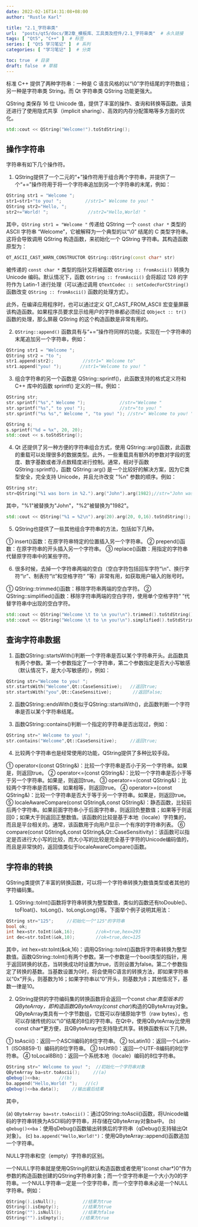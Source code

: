 ```yaml
---
date: 2022-02-16T14:31:08+08:00
author: "Rustle Karl"

title: "2.1_字符串类"
url:  "posts/qt5/docs/第2章_模板库、工具类及控件/2.1_字符串类"  # 永久链接
tags: [ "Qt5", "C++" ]  # 标签
series: [ "Qt5 学习笔记" ]  # 系列
categories: [ "学习笔记" ]  # 分类

toc: true  # 目录
draft: false  # 草稿
---
```


标准 C++ 提供了两种字符串：一种是 C 语言风格的以“\0”字符结尾的字符数组；另一种是字符串类 String。而 Qt 字符串类 QString 功能更强大。

QString 类保存 16 位 Unicode 值，提供了丰富的操作、查询和转换等函数。该类还进行了使用隐式共享（implicit sharing）、高效的内存分配策略等多方面的优化。

```c++
std::cout << QString("Welcome!").toStdString();
```

## 操作字符串

字符串有如下几个操作符。

1. QString提供了一个二元的“+”操作符用于组合两个字符串，并提供了一个“+=”操作符用于将一个字符串追加到另一个字符串的末尾，例如：

```c++
QString str1 = "Welcome ";
str1=str1+"to you! ";         //str1=" Welcome to you! "
QString str2="Hello, ";
str2+="World! ";               //str2="Hello,World! "
```

其中，`QString str1 = "Welcome "` 传递给 QString 一个 `const char *` 类型的 ASCII 字符串 “Welcome”，它被解释为一个典型的以“\0” 结尾的 C 类型字符串。这将会导致调用 QString 构造函数，来初始化一个 QString 字符串。其构造函数原型为：

```c++
QT_ASCII_CAST_WARN_CONSTRUCTOR QString::QString(const char* str)
```

被传递的 `const char *` 类型的指针又将被函数 `QString :: fromAscii()` 转换为 Unicode 编码。默认情况下，函数 `QString :: fromAscii()` 会将超过 128 的字符作为 Latin-1 进行处理（可以通过调用 `QTextCodec :: setCodecForCString()` 函数改变 `QString :: fromAscii()` 函数的处理方式）。

此外，在编译应用程序时，也可以通过定义 QT_CAST_FROM_ASCII 宏变量屏蔽该构造函数。如果程序员要求显示给用户的字符串都必须经过 `QObject :: tr()` 函数的处理，那么屏蔽 QString 的这个构造函数是非常有用的。

2. `QString::append()` 函数具有与“+=”操作符同样的功能，实现在一个字符串的末尾追加另一个字符串，例如：

```c++
QString str1 = "Welcome ";
QString str2 = "to ";
str1.append(str2);           //str1=" Welcome to"
str1.append("you! ");       //str1="Welcome to you! "
```

3. 组合字符串的另一个函数是 QString::sprintf()，此函数支持的格式定义符和 C++ 库中的函数 sprintf() 定义的一样。例如：

```c++
QString str;
str.sprintf("%s"," Welcome ");             //str="Welcome "
str.sprintf("%s"," to you! ");             //str="to you! "
str.sprintf("%s %s"," Welcome ", "to you! "); //str=" Welcome to you! "
```

```c++
QString s;
s.sprintf("%d = %x", 20, 20);
std::cout << s.toStdString();
```

4. Qt 还提供了另一种方便的字符串组合方式，使用 QString::arg()函数，此函数的重载可以处理很多的数据类型。此外，一些重载具有额外的参数对字段的宽度、数字基数或者浮点数精度进行控制。通常，相对于函数 QString::sprintf()，函数 QString::arg() 是一个比较好的解决方案，因为它类型安全，完全支持 Unicode，并且允许改变 "%n" 参数的顺序。例如：

```c++
QString str;
str=QString("%1 was born in %2.").arg("John").arg(1982);//str="John was born in 1982."
```

其中，"%1"被替换为"John"，"%2"被替换为"1982"。

```c++
std::cout << QString("%1 = %2\n").arg(20).arg(20, 0,16).toStdString();
```

5. QString也提供了一些其他组合字符串的方法，包括如下几种。

① insert()函数：在原字符串特定的位置插入另一个字符串。
② prepend()函数：在原字符串的开头插入另一个字符串。
③ replace()函数：用指定的字符串代替原字符串中的某些字符。

6. 很多时候，去掉一个字符串两端的空白（空白字符包括回车字符“\n”、换行字符“\r”、制表符“\t”和空格字符“ ”等）非常有用，如获取用户输入的账号时。

① QString::trimmed()函数：移除字符串两端的空白字符。
② QString::simplified()函数：移除字符串两端的空白字符，使用单个空格字符“ ”代替字符串中出现的空白字符。

```c++
std::cout << QString("Welcome \t to \n you!\n").trimmed().toStdString();
std::cout << QString("Welcome \t to \n you!\n").simplified().toStdString();
```


## 查询字符串数据

1. 函数QString::startsWith()判断一个字符串是否以某个字符串开头。此函数具有两个参数。第一个参数指定了一个字符串，第二个参数指定是否大小写敏感（默认情况下，是大小写敏感的），例如：

```c++
QString str="Welcome to you! ";
str.startsWith("Welcome",Qt::CaseSensitive);   //返回true;
str.startsWith("you",Qt::CaseSensitive);        //返回false;
```

2. 函数QString::endsWith()类似于QString::startsWith()，此函数判断一个字符串是否以某个字符串结尾。

3. 函数QString::contains()判断一个指定的字符串是否出现过，例如：

```c++
QString str=" Welcome to you! ";
str.contains("Welcome",Qt::CaseSensitive);     //返回true;
```

4. 比较两个字符串也是经常使用的功能，QString提供了多种比较手段。

① operator<(const QString&)：比较一个字符串是否小于另一个字符串。如果是，则返回true。
② operator<=(const QString&)：比较一个字符串是否小于等于另一个字符串。如果是，则返回true。
③ operator==(const QString&)：比较两个字符串是否相等。如果相等，则返回true。
④ operator>=(const QString&)：比较一个字符串是否大于等于另一个字符串。如果是，则返回true。
⑤ localeAwareCompare(const QString&,const QString&)：静态函数，比较前后两个字符串。如果前面字符串小于后面字符串，则返回负整数值；如果等于则返回0；如果大于则返回正整数值。该函数的比较是基于本地（locale）字符集的，而且是平台相关的。通常，该函数用于向用户显示一个有序的字符串列表。
⑥ compare(const QString&,const QString&,Qt::CaseSensitivity)：该函数可以指定是否进行大小写的比较，而大小写的比较是完全基于字符的Unicode编码值的，而且是非常快的，返回值类似于localeAwareCompare()函数。

## 字符串的转换

QString类提供了丰富的转换函数，可以将一个字符串转换为数值类型或者其他的字符编码集。

1. QString::toInt()函数将字符串转换为整型数值，类似的函数还有toDouble()、toFloat()、toLong()、toLongLong()等。下面举个例子说明其用法：

```c++
QString str="125";     //初始化一个"125"的字符串
bool ok;
int hex=str.toInt(&ok,16);        //ok=true,hex=293
int dec=str.toInt(&ok,10);        //ok=true,dec=125
```

其中，int hex=str.toInt(&ok,16)：调用QString::toInt()函数将字符串转换为整型数值。函数QString::toInt()有两个参数。第一个参数是一个bool类型的指针，用于返回转换的状态，当转换成功时设置为true，否则设置为false。第二个参数指定了转换的基数。当基数设置为0时，将会使用C语言的转换方法，即如果字符串以“0x”开头，则基数为16；如果字符串以“0”开头，则基数为8；其他情况下，基数一律是10。

2. QString提供的字符编码集的转换函数将会返回一个const char*类型版本的QByteArray，即构造函数QByteArray(const char*)构造的QByteArray对象。QByteArray类具有一个字节数组，它既可以存储原始字节（raw bytes），也可以存储传统的以“\0”结尾的8位的字符串。在Qt中，使用QByteArray比使用const char*更方便，且QByteArray也支持隐式共享。转换函数有以下几种。

① toAscii()：返回一个ASCII编码的8位字符串。
② toLatin1()：返回一个Latin-1（ISO8859-1）编码的8位字符串。
③ toUtf8()：返回一个UTF-8编码的8位字符串。
④ toLocal8Bit()：返回一个系统本地（locale）编码的8位字符串。

```c++
QString str=" Welcome to you! ";  //初始化一个字符串对象
QByteArray ba=str.toAscii();     //(a)
qDebug()<<ba;       //(b)
ba.append("Hello,World! ");   //(c)
qDebug()<<ba.data();     //输出最后结果
```

其中，

(a) `QByteArray ba=str.toAscii()`：通过QString::toAscii()函数，将Unicode编码的字符串转换为ASCII码的字符串，并存储在QByteArray对象ba中。
(b) `qDebug()<<ba`：使用qDebug()函数输出转换后的字符串（qDebug()支持输出Qt对象）。
(c) `ba.append("Hello,World!")`：使用QByteArray::append()函数追加一个字符串。

NULL字符串和空（empty）字符串的区别。

一个NULL字符串就是使用QString的默认构造函数或者使用“(const char*)0”作为参数的构造函数创建的QString字符串对象；而一个空字符串是一个大小为0的字符串。一个NULL字符串一定是一个空字符串，而一个空字符串未必是一个NULL字符串。例如：

```c++
QString().isNull();          //结果为true
QString().isEmpty();         //结果为true
QString("").isNull();        //结果为false
QString("").isEmpty();      //结果为true
```
